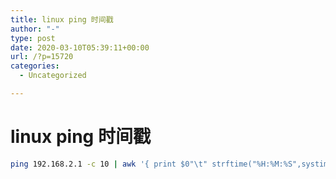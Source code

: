 ```yaml
---
title: linux ping 时间戳
author: "-"
type: post
date: 2020-03-10T05:39:11+00:00
url: /?p=15720
categories:
  - Uncategorized

---
```

# linux ping 时间戳
```bash
ping 192.168.2.1 -c 10 | awk '{ print $0"\t" strftime("%H:%M:%S",systime()) } '
```